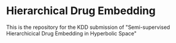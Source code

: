# Hierarchical Drug Embedding
This is the repository for the KDD submission of "Semi-supervised Hierarchicical Drug Embedding in Hyperbolic Space"
